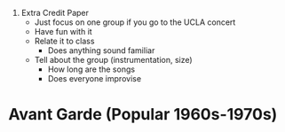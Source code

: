 1. Extra Credit Paper
    - Just focus on one group if you go to the UCLA concert
    - Have fun with it
    - Relate it to class
        * Does anything sound familiar
    - Tell about the group (instrumentation, size)
        * How long are the songs
        * Does everyone improvise

Avant Garde (Popular 1960s-1970s)
=================================


